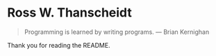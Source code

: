 # Ross W. Thanscheidt

> Programming is learned by writing programs. ― Brian Kernighan

Thank you for reading the README.
